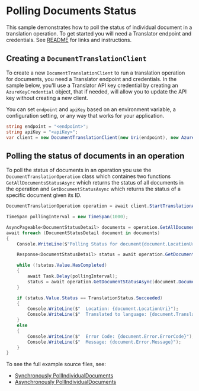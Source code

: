 # Polling Documents Status
This sample demonstrates how to poll the status of individual document in a translation operation. To get started you will need a Translator endpoint and credentials.  See [README][README] for links and instructions.

## Creating a `DocumentTranslationClient`

To create a new `DocumentTranslationClient` to run a translation operation for documents, you need a Translator endpoint and credentials. In the sample below, you'll use a Translator API key credential by creating an `AzureKeyCredential` object, that if needed, will allow you to update the API key without creating a new client.

You can set `endpoint` and `apiKey` based on an environment variable, a configuration setting, or any way that works for your application.

```C# Snippet:CreateDocumentTranslationClient
string endpoint = "<endpoint>";
string apiKey = "<apiKey>";
var client = new DocumentTranslationClient(new Uri(endpoint), new AzureKeyCredential(apiKey));
```

## Polling the status of documents in an operation

To poll the status of documents in an operation you use the `DocumentTranslationOperation` class which containes two functions `GetAllDocumentsStatusAsync` which returns the status of all documents in the operation and `GetDocumentStatusAsync` which returns the status of a specific document given its ID.

```C# Snippet:PollIndividualDocumentsAsync
DocumentTranslationOperation operation = await client.StartTranslationAsync(input);

TimeSpan pollingInterval = new TimeSpan(1000);

AsyncPageable<DocumentStatusDetail> documents = operation.GetAllDocumentsStatusAsync();
await foreach (DocumentStatusDetail document in documents)
{
    Console.WriteLine($"Polling Status for document{document.LocationUri}");

    Response<DocumentStatusDetail> status = await operation.GetDocumentStatusAsync(document.DocumentId);

    while (!status.Value.HasCompleted)
    {
        await Task.Delay(pollingInterval);
        status = await operation.GetDocumentStatusAsync(document.DocumentId);
    }

    if (status.Value.Status == TranslationStatus.Succeeded)
    {
        Console.WriteLine($"  Location: {document.LocationUri}");
        Console.WriteLine($"  Translated to language: {document.TranslateTo}.");
    }
    else
    {
        Console.WriteLine($"  Error Code: {document.Error.ErrorCode}");
        Console.WriteLine($"  Message: {document.Error.Message}");
    }
}
```

To see the full example source files, see:

* [Synchronously PollIndividualDocuments ](https://github.com/Azure/azure-sdk-for-net/blob/master/sdk/documenttranslation/Azure.AI.DocumentTranslation/tests/samples/Sample_PollIndividualDocuments.cs)
* [Asynchronously PollIndividualDocuments ](https://github.com/Azure/azure-sdk-for-net/blob/master/sdk/documenttranslation/Azure.AI.DocumentTranslation/tests/samples/Sample_PollIndividualDocumentsAsync.cs)

[README]: https://github.com/Azure/azure-sdk-for-net/blob/master/sdk/documenttranslation/Azure.AI.DocumentTranslation/README.md